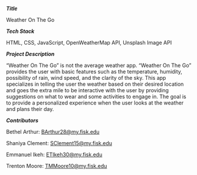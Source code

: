 

***Title***

Weather On The Go

***Tech Stack***

HTML, CSS, JavaScript, OpenWeatherMap API, Unsplash Image API

***Project Description***

“Weather On The Go” is not the average weather app. “Weather On The Go” provides the user with basic features such as the temperature,
humidity, possibility of rain, wind speed, and the clarity of the sky. This app specializes in telling the user the weather based
on their desired location and goes the extra mile to be interactive with the user by providing suggestions on what to wear and some
activities to engage in. The goal is to provide a personalized experience when the user looks at the weather and plans their day.

   
***Contributors***

Bethel Arthur: BArthur28@my.fisk.edu

Shaniya Clement: SClement15@my.fisk.edu 

Emmanuel Ikeh: ETIkeh30@my.fisk.edu

Trenton Moore: TMMoore10@my.fisk.edu 
